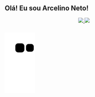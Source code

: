 ## Olá! Eu sou Arcelino Neto!


<div align="center">
  <a href="https://github.com/ArcelinoNeto">
    <img height="180em" src="https://github-readme-stats.vercel.app/api?username=ArcelinoNeto&show_icons=true&theme=dark&include_all_commits=true"/>
    <img height="180em" src="https://github-readme-stats.vercel.app/api/top-langs/?username=ArcelinoNeto&layout=compact&theme=dark&include_all_commits=true&"/>
</div>
  
  ##

![Snake animation](https://github.com/ArcelinoNeto/ArcelinoNeto/blob/output/github-contribution-grid-snake.svg)
